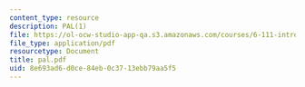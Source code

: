 ```yaml
---
content_type: resource
description: PAL(1)
file: https://ol-ocw-studio-app-qa.s3.amazonaws.com/courses/6-111-introductory-digital-systems-laboratory-fall-2002/8e693ad6d0ce84eb0c3713ebb79aa5f5_pal.pdf
file_type: application/pdf
resourcetype: Document
title: pal.pdf
uid: 8e693ad6-d0ce-84eb-0c37-13ebb79aa5f5
---
```

